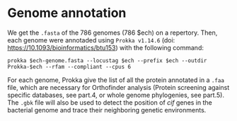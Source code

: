 # Genome annotation

We get the `.fasta` of the 786 genomes (786 $ech) on a repertory. Then, each genome were annotaded using `Prokka v1.14.6` (doi: <https://10.1093/bioinformatics/btu153>) with the following command:

```
prokka $ech-genome.fasta --locustag $ech --prefix $ech --outdir Prokka-$ech --rfam --compliant --cpus 6
```

For each genome, Prokka give the list of all the protein annotated in a `.faa` file, which are necessary for Orthofinder analysis (Protein screening against specific databases, see part.4, or whole genome phylogenies, see part.5). The `.gbk` file will also be used to detect the position of *cif* genes in the bacterial genome and trace their neighboring genetic environments.
